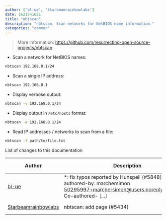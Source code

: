 ```yaml
---
author: ['bl-ue', 'Starbeamrainbowlabs']
date: 1621541621
title: "nbtscan"
description: "nbtscan, Scan networks for NetBIOS name information."
categories: "common"
---
```

> More information: <https://github.com/resurrecting-open-source-projects/nbtscan>.

- Scan a network for NetBIOS names:

```bash
nbtscan 192.168.0.1/24
```

- Scan a single IP address:

```bash
nbtscan 192.168.0.1
```

- Display verbose output:

```bash
nbtscan -v 192.168.0.1/24
```

- Display output in `/etc/hosts` format:

```bash
nbtscan -e 192.168.0.1/24
```

- Read IP addresses / networks to scan from a file:

```bash
nbtscan -f path/to/file.txt
```
List of changes to this documentation


Author | Description | ISO 8601 Date | GitHub link
------|-----|-----|-----
[bl-ue](mailto:54780737+bl-ue@users.noreply.github.com) | *: fix typos reported by Hunspell (#5848) Co-authored-by: marchersimon <50295997+marchersimon@users.noreply.github.com> Co-authored- [...] | 2021-05-20T22:13:41 | [8ebd171d6f00](https://github.com/tldr-pages/tldr/commit/8ebd171d6f001698709fefc02b1fd5cc9f3a99c4)
[Starbeamrainbowlabs](mailto:sbrl@starbeamrainbowlabs.com) | nbtscan: add page (#5434) | 2021-03-14T06:20:34 | [8c38dc1dd749](https://github.com/tldr-pages/tldr/commit/8c38dc1dd749e5cd200304257620aa7586a730b2)

